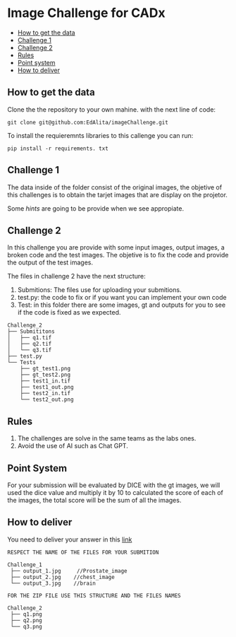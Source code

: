 # Image Challenge for CADx 

- [How to get the data](#how-to-get-the-data)
- [Challenge 1](#challenge-1)
- [Challenge 2](#challenge-2)
- [Rules](#rules)
- [Point system](#point-system)
- [How to deliver](#how-to-deliver)

## How to get the data

Clone the the repository to your own mahine. with the next line of code:

```
git clone git@github.com:EdAlita/imageChallenge.git
```

To install the requieremnts libraries to this callenge you can run:


```
pip install -r requirements. txt
```

## Challenge 1

The data inside of the folder consist of the original images, the objetive of this challenges is to obtain the tarjet images that are display on the projetor.

Some *hints* are going to be provide when we see appropiate.

## Challenge 2

In this challenge you are provide with some input images, output images, a broken code and the test images. The objetive is to fix the code and provide the output of the test images. 

The files in challenge 2 have the next structure:

1. Submitions: The files use for uploading your submitions. 
2. test.py: the code to fix or if you want you can implement your own code
3. Test: in this folder there are some images, gt and outputs for you to see if the code is fixed as we expected.


```
Challenge_2
├── Submititons
│   ├── q1.tif 
│   ├── q2.tif
│   └── q3.tif
├── test.py
└── Tests
    ├── gt_test1.png
    ├── gt_test2.png
    ├── test1_in.tif
    ├── test1_out.png
    ├── test2_in.tif
    └── test2_out.png
```

## Rules

1. The challenges are solve in the same teams as the labs ones.
2. Avoid the use of AI such as Chat GPT.

## Point System

For your submission will be evaluated by DICE with the gt images, we will used the dice value and multiply it by 10 to calculated the score of each of the images, the total score will be the sum of all the images.

## How to deliver

You need to deliver your answer in this [link](https://forms.gle/jTufAkcqttV2KsJL7)

```
RESPECT THE NAME OF THE FILES FOR YOUR SUBMITION

Challenge_1
 ├── output_1.jpg     //Prostate_image
 ├── output_2.jpg    //chest_image
 └── output_3.jpg    //brain

FOR THE ZIP FILE USE THIS STRUCTURE AND THE FILES NAMES

Challenge_2
 ├── q1.png
 ├── q2.png
 └── q3.png

```